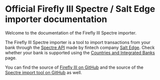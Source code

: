 # Official Firefly III Spectre / Salt Edge importer documentation

Welcome to the documentation of the Firefly III Spectre importer.

The Firefly III Spectre importer is a tool to import transactions from your bank through the [Spectre API](https://www.saltedge.com/products/spectre) made by fintech company [Salt Edge](https://www.saltedge.com/). Check whether your bank is supported using the [Countries and Integrated Banks](https://www.saltedge.com/products/spectre/countries) page.

You can find the source of [Firefly III on GitHub](https://github.com/firefly-iii/firefly-iii) and the source of the [Spectre import tool on GitHub](https://github.com/firefly-iii/spectre-importer) as well.

